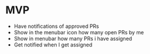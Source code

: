 # MVP

- Have notifications of approved PRs
- Show in the menubar icon how many open PRs by me
- Show in menubar how many PRs i have assigned
- Get notified when I get assigned
